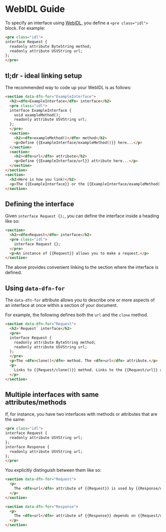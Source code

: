 # WebIDL Guide

To specify an interface using [WebIDL](http://heycam.github.io/webidl/), you define a `<pre class="idl">` block. For example:

```html "example": "Declaring a WebIDL block."
<pre class="idl">
interface Request {
  readonly attribute ByteString method;
  readonly attribute USVString url;
};
</pre>
```

## tl;dr - ideal linking setup

The recommended way to code up your WebIDL is as follows:

```html "example": "WebIDL definitions and linking."
<section data-dfn-for="ExampleInterface">
  <h2><dfn>ExampleInterface</dfn> interface</h2>
  <pre class="idl">
  interface ExampleInterface {
    void exampleMethod();
    readonly attribute USVString url;
  };
  </pre>
  <section>
    <h2><dfn>exampleMethod()</dfn> method</h2>
    <p>Define {{ExampleInterface/exampleMethod()}} here...</p>
  </section>
  <section>
    <h2><dfn>url</dfn> attribute</h2>
    <p>Define {{ExampleInterface/url}} attribute here...</p>
  </section>
</section>
<section>
  <h2>Here is how you link!</h2>
  <p>The {{ExampleInterface}} or the {{ExampleInterface/exampleMethod()}}.</p>
</section>
```

## Defining the interface

Given `interface Request {};`, you can define the interface inside a heading like so:

```html "example": "Defining WebIDL interfaces."
<section>
  <h2><dfn>Request</dfn> interface</h2>
  <pre class="idl">
    interface Request {};
  </pre>
  <p>An instance of {{Request}} allows you to make a request.</p>
</section>
```

The above provides convenient linking to the section where the interface is defined.

## Using `data-dfn-for`

The `data-dfn-for` attribute allows you to describe one or more aspects of an interface at once within a section of your document.

For example, the following defines both the `url` and the `clone` method.

```html "example": "Using data-dfn-for."
<section data-dfn-for="Request">
  <h2>`Request` interface</h2>
  <pre>
  interface Request {
    readonly attribute ByteString method;
    readonly attribute USVString url;
  };
  </pre>
  <p>The <dfn>clone()</dfn> method. The <dfn>url</dfn> attribute.</p>
  <p>
    Links to {{Request/clone()}} method. Links to the {{Request/url}} attribute.
  </p>
</section>
```

## Multiple interfaces with same attributes/methods

If, for instance, you have two interfaces with methods or attributes that are the same:

```html "example": "Multiple interfaces with same attributes/methods."
<pre class="idl">
interface Request {
  readonly attribute USVString url;
};
interface Response {
  readonly attribute USVString url;
};
</pre>
```

You explicitly distinguish between them like so:

```html "example": "Distinguishing between multiple interfaces with same attributes/nodes."
<section data-dfn-for="Request">
  <p>
    The <dfn>url</dfn> attribute of {{Request}} is used by {{Response/url}}.
  </p>
</section>

<section data-dfn-for="Response">
  <p>
    The <dfn>url</dfn> attribute of {{Response}} depends on {{Request/url}}.
  </p>
</section>
```
